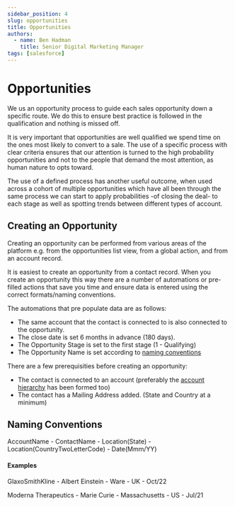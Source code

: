 ```yaml
---
sidebar_position: 4
slug: opportunities
title: Opportunities
authors:
  - name: Ben Hadman
    title: Senior Digital Marketing Manager
tags: [salesforce]
---
```



# Opportunities

We us an opportunity process to guide each sales opportunity down a specific route. We do this to ensure best practice is followed in the qualification and nothing is missed off.

It is very important that opportunities are well qualified we spend time on the ones most likely to convert to a sale. The use of a specific process with clear criteria ensures that our attention is turned to the high probability opportunities and not to the people that demand the most attention, as human nature to opts toward.

The use of a defined process has another useful outcome, when used across a cohort of multiple opportunities which have all been through the same process we can start to apply probabilities -of closing the deal- to each stage as well as spotting trends between different types of account.

## Creating an Opportunity

Creating an opportunity can be performed from various areas of the platform e.g. from the opportunities list view, from a global action, and from an account record.

It is easiest to create an opportunity from a contact record. When you create an opportunity this way there are a number of automations or pre-filled actions that save you time and ensure data is entered using the correct formats/naming conventions.

The automations that pre populate data are as follows:
- The same account that the contact is connected to is also connected to the opportunity.
- The close date is set 6 months in advance (180 days).
- The Opportunity Stage is set to the first stage (1 - Qualifying)
- The Opportunity Name is set according to [naming conventions](#naming-conventions)

There are a few prerequisities before creating an opportunity:
- The contact is connected to an account (preferably the [account hierarchy](./accounts#hierarchies) has been formed too)
- The contact has a Mailing Address added. (State and Country at a minimum)

## Naming Conventions

AccountName - ContactName - Location(State) - Location(CountryTwoLetterCode) - Date(Mmm/YY)

#### Examples
GlaxoSmithKline - Albert Einstein - Ware - UK - Oct/22

Moderna Therapeutics - Marie Curie - Massachusetts - US - Jul/21


